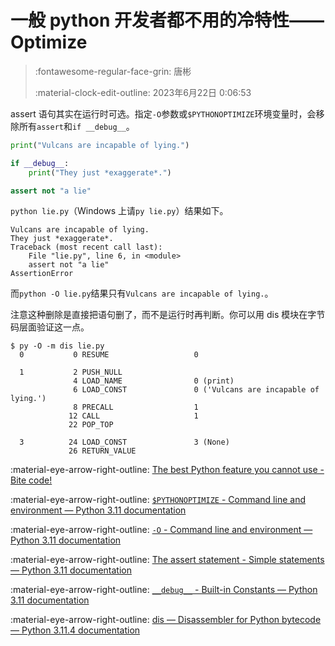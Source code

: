 # 一般 python 开发者都不用的冷特性——Optimize

> :fontawesome-regular-face-grin: 唐彬
>
> :material-clock-edit-outline: 2023年6月22日 0:06:53

assert 语句其实在运行时可选。指定`-O`参数或`$PYTHONOPTIMIZE`环境变量时，会移除所有`assert`和`if __debug__`。

```python title="lie.py"
print("Vulcans are incapable of lying.")

if __debug__:
    print("They just *exaggerate*.")

assert not "a lie"
```

`python lie.py`（Windows 上请`py lie.py`）结果如下。

```
Vulcans are incapable of lying.
They just *exaggerate*.
Traceback (most recent call last):
    File "lie.py", line 6, in <module>
    assert not "a lie"
AssertionError
```

而`python -O lie.py`结果只有`Vulcans are incapable of lying.`。

注意这种删除是直接把语句删了，而不是运行时再判断。你可以用 dis 模块在字节码层面验证这一点。

```shell
$ py -O -m dis lie.py
  0           0 RESUME                   0

  1           2 PUSH_NULL
              4 LOAD_NAME                0 (print)
              6 LOAD_CONST               0 ('Vulcans are incapable of lying.')
              8 PRECALL                  1
             12 CALL                     1
             22 POP_TOP

  3          24 LOAD_CONST               3 (None)
             26 RETURN_VALUE
```

:material-eye-arrow-right-outline: [The best Python feature you cannot use - Bite code!](https://www.bitecode.dev/p/the-best-python-feature-you-cannot)

:material-eye-arrow-right-outline: [`$PYTHONOPTIMIZE` - Command line and environment — Python 3.11 documentation](https://docs.python.org/3.11/using/cmdline.html#envvar-PYTHONOPTIMIZE)

:material-eye-arrow-right-outline: [`-O` - Command line and environment — Python 3.11 documentation](https://docs.python.org/3.11/using/cmdline.html#cmdoption-O)

:material-eye-arrow-right-outline: [The assert statement - Simple statements — Python 3.11 documentation](https://docs.python.org/3.11/reference/simple_stmts.html#assert)

:material-eye-arrow-right-outline: [`__debug__` - Built-in Constants — Python 3.11 documentation](https://docs.python.org/3.11/library/constants.html#debug__)

:material-eye-arrow-right-outline: [dis — Disassembler for Python bytecode — Python 3.11.4 documentation](https://docs.python.org/3.11/library/dis.html)
